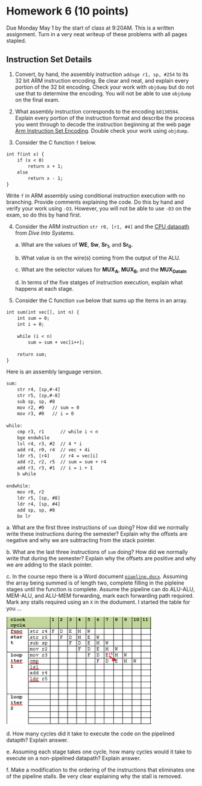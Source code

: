 # Homework 6 (10 points)

Due Monday May 1 by the start of class at 9:20AM. This is a written 
assignment. Turn in a very neat writeup of these problems with all pages stapled. 

## Instruction Set Details

1. Convert, by hand, the assembly instruction `addsge r1, sp, #254` to its
32 bit ARM instruction encoding.  Be clear and neat, and explain every 
portion of the 32 bit encoding.  Check your work with `objdump` but do not
use that to determine the encoding. You will not be able to use `objdump` 
on the final exam. 

2. What assembly instruction corresponds to the encoding `b0130594`.
Explain every portion of the instruction format and describe the process
you went through to decode the instruction beginning at the web page [Arm Instruction Set Encoding](https://developer.arm.com/documentation/ddi0406/c/Application-Level-Architecture/ARM-Instruction-Set-Encoding/ARM-instruction-set-encoding). Double check your work using `objdump`.

3. Consider the C function `f` below.
```
int f(int x) {
    if (x < 0)
        return x + 1;
    else
        return x - 1;
}

```
Write `f` in ARM assembly using conditional instruction execution
with no branching. Provide comments explaining the code. Do this by hand and verify your work using `-O3`. However, you will not be able to use `-O3` on the exam, so do this by hand first. 

4. Consider the ARM instruction `str r0, [r1, #4]` and the [CPU datapath](https://diveintosystems.org/book/C5-Arch/_images/cpu.png) from *Dive Into Systems*.
 
    a. What are the values of **WE**, **Sw**, **Sr<sub>1</sub>**, and **Sr<sub>0</sub>**.

    b. What value is on the wire(s) coming from the output of the ALU.

    c. What are the selector values for **MUX<sub>A</sub>**, **MUX<sub>B</sub>**, and the **MUX<sub>DataIn</sub>** 	
	
    d. In terms of the five statges of instruction execution, explain what happens at each stage. 
 
5. Consider the C function `sum` below that sums up the items in an array.

```
int sum(int vec[], int n) {
    int sum = 0;
    int i = 0;

    while (i < n)
        sum = sum + vec[i++];

    return sum;
}
```

Here is an assembly language version.
```
sum:
	str r4, [sp,#-4]
	str r5, [sp,#-8]
	sub sp, sp, #8
	mov r2, #0   // sum = 0
	mov r3, #0   // i = 0

while:
	cmp r3, r1      // while i < n
	bge endwhile
	lsl r4, r3, #2  // 4 * i
	add r4, r0, r4  // vec + 4i
	ldr r5, [r4]    // r4 = vec[i]
	add r2, r2, r5  // sum = sum + r4
	add r3, r3, #1  // i = i + 1
	b while

endwhile:
	mov r0, r2
	ldr r5, [sp, #8]
	ldr r4, [sp, #4]
	add sp, sp, #8
	bx lr
``` 

a. What are the first three instructions of `sum` doing? How did we normally write these instructions during the semester? Explain why the offsets are negative and why we are subtracting from the stack pointer.

b. What are the last three instructions of `sum` doing? How did we normally write that during the semester? Explain why the offsets are positive and why we are adding to the stack pointer.

c. In the course repo there is a Word document [`pipeline.docx`](pipeline.docx).  Assuming the array being summed is of length two, complete filling in the pipleine stages until the function is complete.  Assume the pipeline can do ALU-ALU, MEM-ALU, and ALU-MEM forwarding, mark each forwarding path required. Mark any stalls required using an `X` in the dodument.  I started the table for you ... 

![PipelineDiagram](pipeline.png)

d. How many cycles did it take to execute the code on the pipelined datapth?  Explain answer.

e. Assuming each stage takes one cycle, how many cycles would it take to execute on a non-pipelined datapath? Explain answer.

f. Make a modification to the ordering of the instructions that eliminates one of the pipeline stalls. Be very clear explaining why the stall is removed.  

